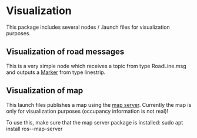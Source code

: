 # Visualization
This package includes several nodes / .launch files for visualization purposes.

## Visualization of road messages
This is a very simple node which receives a topic from type RoadLine.msg and outputs a [Marker](http://docs.ros.org/api/visualization_msgs/html/msg/Marker.html) from type linestrip.


## Visualization of map
This launch files publishes a map using the [map server](http://wiki.ros.org/map_server). Currently the map is only for visualization purposes (occupancy information is not real)!

To use this, make sure that the map server package is installed:
    sudo apt install ros-<distro>-map-server
